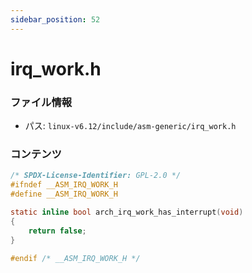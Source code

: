 ```yaml
---
sidebar_position: 52
---
```

# irq_work.h

### ファイル情報

- パス: `linux-v6.12/include/asm-generic/irq_work.h`

### コンテンツ

```h
/* SPDX-License-Identifier: GPL-2.0 */
#ifndef __ASM_IRQ_WORK_H
#define __ASM_IRQ_WORK_H

static inline bool arch_irq_work_has_interrupt(void)
{
	return false;
}

#endif /* __ASM_IRQ_WORK_H */


```

